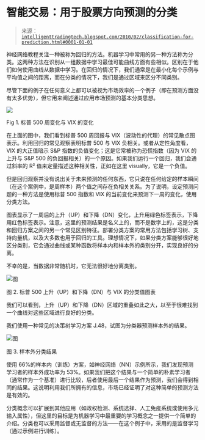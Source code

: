 <!--yml

category: 未分类

date: 2024-05-18 04:47:17

-->

# 智能交易：用于股票方向预测的分类

> 来源：[`intelligenttradingtech.blogspot.com/2010/02/classification-for-prediction.html#0001-01-01`](http://intelligenttradingtech.blogspot.com/2010/02/classification-for-prediction.html#0001-01-01)

神经网络教程关注一种被称为回归的方法。机器学习中常用的另一种方法称为分类。这两种方法在识别从一组数据中学习最佳可能曲线方面有些相似。区别在于他们如何使用曲线从数据中学习。在回归的情况下，我们通常是在最小化每个示例与平均值之间的距离，而在分类的情况下，我们是通过区域来区分不同类别。

尽管下面的例子在任何意义上都可以被视为市场效率的一个例子（即在预测方面没有太多优势），但它用来阐述通过应用市场预测的基本分类思想。

![](https://blogger.googleusercontent.com/img/b/R29vZ2xl/AVvXsEhBqoeX-26wdGl8YojW6oj12iCEpDdcekCF8_IWSVz0MmX7KAi-40fVF5h2ZEcmQjgbWrT__80a2yxFsHZRPg35D4NMZEbf2jGHg4DL0dkIG9pMKOdkKR7sjlPsUyfsYnYMy7cxxuzEvpU/s1600-h/classa1.jpg)

Fig 1. 标普 500 周变化与 VIX 的变化

在上面的图中，我们看到标普 500 周回报与 VIX（波动性的代理）的常见散点图表示。利用回归的常见观察表明标普 500 与 VIX 负相关。或者从定性角度看，VIX 的大正值暗示 S&P 指数的负值变化；这是它常被称为恐慌指数（因为 VIX 的上升与 S&P 500 的负回报相关）的一个原因。如果我们运行一个回归，我们会通过斜率的 R² 值来定量描述这种相关性，正如在这里 visually，它是一个负值。

但是回归观察并没有说出关于未来预测的任何东西，它只说在任何给定的样本瞬间（在这个案例中，是周样本）两个值之间存在负相关关系。为了说明，设定预测问题的一种方法是使用标普 500 指数和 VIX 的当前变化来预测下一周的变化，使用分类方法。

图表显示了一周后的上升（UP）和下降（DN）变化，上升用绿色标签表示，下降用红色标签表示。注意，这里的预测结果是名义上的，而不是数字上的，这是分类和回归方案之间的另一个常见区别特征。部署分类方案的常用方法包括学习树、支持向量机，以及大多数也用于回归的工具。理想情况下，如果分类方案能够很好地区分类别，它会通过曲线或某种函数将样本内和样本外的类别分开，实现良好的分离。

不幸的是，当数据非常随机时，它无法很好地分离类别。

![图](https://blogger.googleusercontent.com/img/b/R29vZ2xl/AVvXsEj1hGnosVsw72sDf7MVeILKqpUoYdg7Ag0T0wkat9zSPhhFvp8ZlnZlmU19OO_a7W9hm2F7zijJ0xWWRYp_Id4ap2-D_IX9MfmuCe2tI0LMdyL5Nu-qp8RSfpXxbNGt7dSjEhDGv3JGZz0/s1600-h/classplot1.jpg)

图 2. 标普 500 上升（UP）和下降（DN）与 VIX 的分类值图表

我们可以看到，上升（UP）和下降（DN）区域的重叠如此之大，以至于很难找到一个曲线对这些区域进行良好的分类。

我们使用一种常见的决策树学习方案 J.48，试图为分类器预测样本外的结果。

![图](https://blogger.googleusercontent.com/img/b/R29vZ2xl/AVvXsEhwhLC8pK2reszc0Y_d2SUobWdiRfK6fiiCCOriy464e_i12euU0T2MNglMl_I8EhtXXHKarp3sAygbiAbv7zGSrFsABtoJyHN84iQHWx8MWbAgkCNgw_nWhvmcHJHVPRTcEiZkeOtJ5UY/s1600-h/wekaclassout.jpg)

图 3. 样本外分类结果

使用 66%的样本内（训练）方案，如神经网络（NN）示例所示，我们发现预测学习者的样本外成功率为 53%。如果我们把这个结果与一个简单的朴素学习者（通常作为一个基准）进行比较，后者使用最后一个结果作为预测，我们会得到相同的结果。这说明利用我们所拥有的信息，市场已经证明了对这种简单的预测方法是有效的。

分类概念可以扩展到其他应用（如政权检测、系统选择、人工免疫系统或使用多元输入属性），但这里的目标是为机器学习中最重要的学习概念之一提供一个简单的介绍。分类也可以采用监督或无监督的方法——在这个例子中，采用的是监督学习（通过示例进行训练）。
